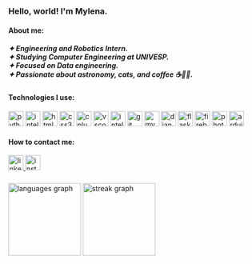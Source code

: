 ### Hello, world! I'm Mylena. 

<h4 align="left">About me:</h4>
<h5>✦ Engineering and Robotics Intern.<br>✦ Studying Computer Engineering at UNIVESP.<br>✦ Focused on Data engineering.<br>✦ Passionate about astronomy, cats, and coffee ☕🌌🐱.</h5>

<div align="left">
</div>

<h4 align="left">Technologies I use:</h4>
<div align="left">
  <img src="https://img.shields.io/badge/Python-282a36?logo=python&logoColor=white&style=for-the-badge" height="30" alt="python logo"  />
  <img src="https://img.shields.io/badge/Java-282a36?style=for-the-badge&logo=openjdk&logoColor=white" height="30" alt="intellij logo"  />
  <img src="https://img.shields.io/badge/HTML5-282a36?logo=html5&logoColor=white&style=for-the-badge" height="30" alt="html5 logo"  />
  <img src="https://img.shields.io/badge/CSS3-282a36?logo=css3&logoColor=white&style=for-the-badge" height="30" alt="css3 logo"  /> 
  <img src="https://img.shields.io/badge/C++-282a36?logo=cplusplus&logoColor=white&style=for-the-badge" height="30" alt="cplusplus logo"  />
  <img src="https://img.shields.io/badge/Visual Studio Code-282a36?logo=visualstudiocode&logoColor=white&style=for-the-badge" height="30" alt="vscode logo"  />
  <img src="https://img.shields.io/badge/IntelliJ%20IDEA-282a36?logo=intellijidea&logoColor=white&style=for-the-badge" height="30" alt="intellij logo"  />
  <img src="https://img.shields.io/badge/Git-282a36?logo=git&logoColor=white&style=for-the-badge" height="30" alt="git logo"  />
  <img src="https://img.shields.io/badge/MySQL-282a36?logo=mysql&logoColor=white&style=for-the-badge" height="30" alt="mysql logo"  />
  <img src="https://img.shields.io/badge/Django-282a36?logo=django&logoColor=white&style=for-the-badge" height="30" alt="django logo"  />
  <img src="https://img.shields.io/badge/Flask-282a36?logo=flask&logoColor=white&style=for-the-badge" height="30" alt="flask logo"  />
  <img src="https://img.shields.io/badge/Firebase-282a36?logo=firebase&logoColor=white&style=for-the-badge" height="30" alt="firebase logo"  />
  <img src="https://img.shields.io/badge/Adobe Photoshop-282a36?logo=adobephotoshop&logoColor=white&style=for-the-badge" height="30" alt="photoshop logo"  />
  <img src="https://img.shields.io/badge/Arduino-282a36?logo=arduino&logoColor=white&style=for-the-badge" height="30" alt="arduino logo"  />
</div>

<h4 align="left">How to contact me:</h4>
<div align="left">
  <a href="https://www.linkedin.com/in/mylena13s/" target="_blank">
    <img src="https://img.shields.io/static/v1?message=LinkedIn&logo=linkedin&label=&color=282a36&logoColor=white&labelColor=&style=for-the-badge" height="30" alt="linkedin logo"  />
  </a>
  <a href="https://www.instagram.com/mylena13s/" target="_blank">
    <img src="https://img.shields.io/static/v1?message=Instagram&logo=instagram&label=&color=282a36&logoColor=white&labelColor=&style=for-the-badge" height="30" alt="instagram logo"  />
  </a>
</div>

###

<div align="left">
  <img src="https://github-readme-stats.vercel.app/api/top-langs?username=mylena13s&locale=en&hide_title=false&layout=compact&card_width=320&langs_count=5&theme=dracula&hide_border=true&order=2" height="145" alt="languages graph"  />
  <img src="https://streak-stats.demolab.com?user=mylena13s&locale=en&mode=daily&theme=dracula&hide_border=true&border_radius=5&date_format=M%20j%5B,%20Y%5D&order=3" height="145" alt="streak graph"  />
</div>

###

